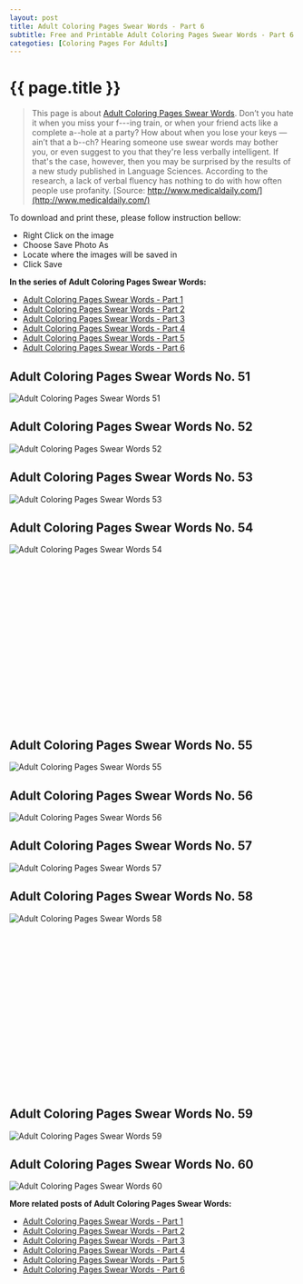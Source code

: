 ```yaml
---
layout: post
title: Adult Coloring Pages Swear Words - Part 6
subtitle: Free and Printable Adult Coloring Pages Swear Words - Part 6
categoties: [Coloring Pages For Adults]
---
```

{{ page.title }}
================
> This page is about [Adult Coloring Pages Swear Words](https://freecoloringpages.github.io/). Don’t you hate it when you miss your f---ing train, or when your friend acts like a complete a--hole at a party? How about when you lose your keys — ain’t that a b--ch? Hearing someone use swear words may bother you, or even suggest to you that they're less verbally intelligent. If that's the case, however, then you may be surprised by the results of a new study published in Language Sciences. According to the research, a lack of verbal fluency has nothing to do with how often people use profanity. [Source: http://www.medicaldaily.com/](http://www.medicaldaily.com/)

To download and print these, please follow instruction bellow:
* Right Click on the image 
* Choose Save Photo As 
* Locate where the images will be saved in 
* Click Save

**In the series of Adult Coloring Pages Swear Words:**

* [Adult Coloring Pages Swear Words - Part 1](https://freecoloringpages.github.io/2017/12/01/Adult-Coloring-Pages-Swear-Words-part-1.html)
* [Adult Coloring Pages Swear Words - Part 2](https://freecoloringpages.github.io/2017/12/01/Adult-Coloring-Pages-Swear-Words-part-2.html)
* [Adult Coloring Pages Swear Words - Part 3](https://freecoloringpages.github.io/2017/12/01/Adult-Coloring-Pages-Swear-Words-part-3.html)
* [Adult Coloring Pages Swear Words - Part 4](https://freecoloringpages.github.io/2017/12/01/Adult-Coloring-Pages-Swear-Words-part-4.html)
* [Adult Coloring Pages Swear Words - Part 5](https://freecoloringpages.github.io/2017/12/01/Adult-Coloring-Pages-Swear-Words-part-5.html)
* [Adult Coloring Pages Swear Words - Part 6](https://freecoloringpages.github.io/2017/12/01/Adult-Coloring-Pages-Swear-Words-part-6.html)

## Adult Coloring Pages Swear Words No. 51
![Adult Coloring Pages Swear Words 51](https://freecoloringpages.github.io/img2/Adult-Coloring-Pages-Swear-Words%20(51).jpg "Adult Coloring Pages Swear Words 51")

## Adult Coloring Pages Swear Words No. 52
![Adult Coloring Pages Swear Words 52](https://freecoloringpages.github.io/img2/Adult-Coloring-Pages-Swear-Words%20(52).jpg "Adult Coloring Pages Swear Words 52")

## Adult Coloring Pages Swear Words No. 53
![Adult Coloring Pages Swear Words 53](https://freecoloringpages.github.io/img2/Adult-Coloring-Pages-Swear-Words%20(53).jpg "Adult Coloring Pages Swear Words 53")

## Adult Coloring Pages Swear Words No. 54
![Adult Coloring Pages Swear Words 54](https://freecoloringpages.github.io/img2/Adult-Coloring-Pages-Swear-Words%20(54).jpg "Adult Coloring Pages Swear Words 54")

<script async src="//pagead2.googlesyndication.com/pagead/js/adsbygoogle.js"></script><!-- Texxtonly --><ins class="adsbygoogle" style="display:inline-block;width:336px;height:280px" data-ad-client="ca-pub-6753140515841889" data-ad-slot="3207852233"></ins><script>(adsbygoogle = window.adsbygoogle || []).push({}); </script>

## Adult Coloring Pages Swear Words No. 55
![Adult Coloring Pages Swear Words 55](https://freecoloringpages.github.io/img2/Adult-Coloring-Pages-Swear-Words%20(55).jpg "Adult Coloring Pages Swear Words 55")

## Adult Coloring Pages Swear Words No. 56
![Adult Coloring Pages Swear Words 56](https://freecoloringpages.github.io/img2/Adult-Coloring-Pages-Swear-Words%20(56).jpg "Adult Coloring Pages Swear Words 56")

## Adult Coloring Pages Swear Words No. 57
![Adult Coloring Pages Swear Words 57](https://freecoloringpages.github.io/img2/Adult-Coloring-Pages-Swear-Words%20(57).jpg "Adult Coloring Pages Swear Words 57")

## Adult Coloring Pages Swear Words No. 58
![Adult Coloring Pages Swear Words 58](https://freecoloringpages.github.io/img2/Adult-Coloring-Pages-Swear-Words%20(58).jpg "Adult Coloring Pages Swear Words 58")

<script async src="//pagead2.googlesyndication.com/pagead/js/adsbygoogle.js"></script><!-- Texxtonly --><ins class="adsbygoogle" style="display:inline-block;width:336px;height:280px" data-ad-client="ca-pub-6753140515841889" data-ad-slot="3207852233"></ins><script>(adsbygoogle = window.adsbygoogle || []).push({}); </script>

## Adult Coloring Pages Swear Words No. 59
![Adult Coloring Pages Swear Words 59](https://freecoloringpages.github.io/img2/Adult-Coloring-Pages-Swear-Words%20(59).jpg "Adult Coloring Pages Swear Words 59")

## Adult Coloring Pages Swear Words No. 60
![Adult Coloring Pages Swear Words 60](https://freecoloringpages.github.io/img2/Adult-Coloring-Pages-Swear-Words%20(60).jpg "Adult Coloring Pages Swear Words 60")

**More related posts of Adult Coloring Pages Swear Words:**

* [Adult Coloring Pages Swear Words - Part 1](https://freecoloringpages.github.io/2017/12/01/Adult-Coloring-Pages-Swear-Words-part-1.html)
* [Adult Coloring Pages Swear Words - Part 2](https://freecoloringpages.github.io/2017/12/01/Adult-Coloring-Pages-Swear-Words-part-2.html)
* [Adult Coloring Pages Swear Words - Part 3](https://freecoloringpages.github.io/2017/12/01/Adult-Coloring-Pages-Swear-Words-part-3.html)
* [Adult Coloring Pages Swear Words - Part 4](https://freecoloringpages.github.io/2017/12/01/Adult-Coloring-Pages-Swear-Words-part-4.html)
* [Adult Coloring Pages Swear Words - Part 5](https://freecoloringpages.github.io/2017/12/01/Adult-Coloring-Pages-Swear-Words-part-5.html)
* [Adult Coloring Pages Swear Words - Part 6](https://freecoloringpages.github.io/2017/12/01/Adult-Coloring-Pages-Swear-Words-part-6.html)

